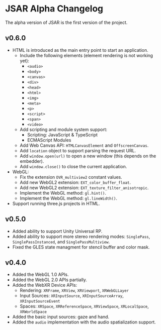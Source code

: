 # JSAR Alpha Changelog

The alpha version of JSAR is the first version of the project.

## v0.6.0

- HTML is introduced as the main entry point to start an application.
  - Include the following elements (element rendering is not working yet):
    - `<audio>`
    - `<body>`
    - `<canvas>`
    - `<div>`
    - `<head>`
    - `<html>`
    - `<img>`
    - `<meta>`
    - `<p>`
    - `<script>`
    - `<span>`
    - `<video>`
  - Add scripting and module system support:
    - Scripting: JavaScript & TypeScript
    - ECMAScript Modules
  - Add Web Canvas API: `HTMLCanvasElement` and `OffscreenCanvas`.
  - Add `location` object to support parsing the request URL.
  - Add `window.open(url)` to open a new window (this depends on the embedder).
  - Add `window.close()` to close the current application.
- WebGL:
  - Fix the extension `OVR_multiview2` constant values.
  - Add new WebGL2 extension: `EXT_color_buffer_float`.
  - Add new WebGL2 extension: `EXT_texture_filter_anisotropic`.
  - Implement the WebGL method: `gl.hint()`.
  - Implement the WebGL method: `gl.lineWidth()`.
- Support running three.js projects in HTML.

## v0.5.0

- Added ability to support Unity Universal RP.
- Added ability to support more stereo rendering modes: `SinglePass`, `SinglePassInstanced`, and `SinglePassMultiview`.
- Fixed the GLES state managment for stencil buffer and color mask.

## v0.4.0

- Added the WebGL 1.0 APIs.
- Added the WebGL 2.0 APIs partially.
- Added the WebXR Device APIs:
  - Rendering: `XRFrame`, `XRView`, `XRViewport`, `XRWebGLLayer`
  - Input Sources: `XRInputSource`, `XRInputSourceArray`, `XRInputSourceEvent`
  - Spaces: `XRSpace`, `XRReferenceSpace`, `XRViewSpace`, `XRLocalSpace`, `XRWorldSpace`
- Added the basic input sources: gaze and hand.
- Added the `audio` implementation with the audio spatialization support.
